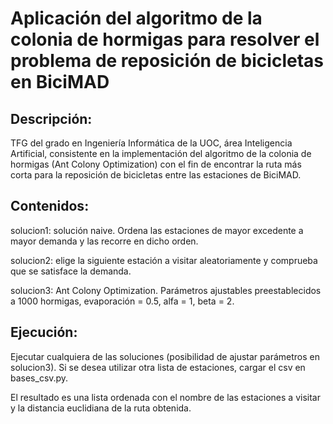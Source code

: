 # Aplicación del algoritmo de la colonia de hormigas para resolver el problema de reposición de bicicletas en BiciMAD

## Descripción:

TFG del grado en Ingeniería Informática de la UOC, área Inteligencia Artificial, consistente en la implementación del algoritmo de la colonia de hormigas (Ant Colony Optimization) con el fin de encontrar la ruta más corta para la reposición de bicicletas entre las estaciones de BiciMAD. 


## Contenidos:

solucion1: solución naive. Ordena las estaciones de mayor excedente a mayor demanda y las recorre en dicho orden.

solucion2: elige la siguiente estación a visitar aleatoriamente y comprueba que se satisface la demanda.

solucion3: Ant Colony Optimization. Parámetros ajustables preestablecidos a 1000 hormigas, evaporación = 0.5, alfa = 1, beta = 2.


## Ejecución:

Ejecutar cualquiera de las soluciones (posibilidad de ajustar parámetros en solucion3).
Si se desea utilizar otra lista de estaciones, cargar el csv en bases_csv.py.

El resultado es una lista ordenada con el nombre de las estaciones a visitar y la distancia euclidiana de la ruta obtenida.


